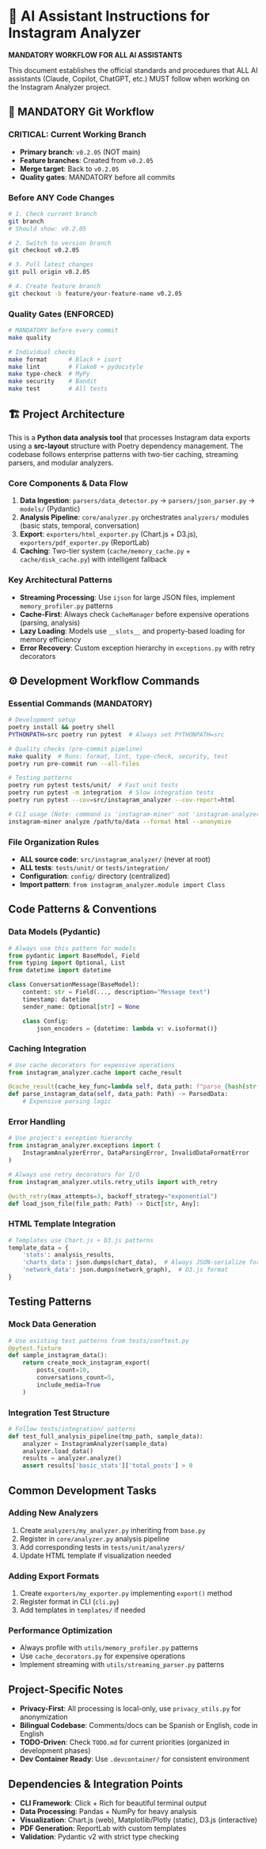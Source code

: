 # 🤖 **AI Assistant Instructions for Instagram Analyzer**

**MANDATORY WORKFLOW FOR ALL AI ASSISTANTS**

This document establishes the official standards and procedures that ALL AI assistants (Claude, Copilot, ChatGPT, etc.) MUST follow when working on the Instagram Analyzer project.

## **🎯 MANDATORY Git Workflow**

### **CRITICAL: Current Working Branch**
- **Primary branch**: `v0.2.05` (NOT main)
- **Feature branches**: Created from `v0.2.05`
- **Merge target**: Back to `v0.2.05`
- **Quality gates**: MANDATORY before all commits

### **Before ANY Code Changes**
```bash
# 1. Check current branch
git branch
# Should show: v0.2.05

# 2. Switch to version branch
git checkout v0.2.05

# 3. Pull latest changes
git pull origin v0.2.05

# 4. Create feature branch
git checkout -b feature/your-feature-name v0.2.05
```

### **Quality Gates (ENFORCED)**
```bash
# MANDATORY before every commit
make quality

# Individual checks
make format      # Black + isort
make lint        # Flake8 + pydocstyle
make type-check  # MyPy
make security    # Bandit
make test        # All tests
```

## **🏗️ Project Architecture**

This is a **Python data analysis tool** that processes Instagram data exports using a **src-layout** structure with Poetry dependency management. The codebase follows enterprise patterns with two-tier caching, streaming parsers, and modular analyzers.

### **Core Components & Data Flow**

1. **Data Ingestion**: `parsers/data_detector.py` → `parsers/json_parser.py` → `models/` (Pydantic)
2. **Analysis Pipeline**: `core/analyzer.py` orchestrates `analyzers/` modules (basic stats, temporal, conversation)
3. **Export**: `exporters/html_exporter.py` (Chart.js + D3.js), `exporters/pdf_exporter.py` (ReportLab)
4. **Caching**: Two-tier system (`cache/memory_cache.py` + `cache/disk_cache.py`) with intelligent fallback

### **Key Architectural Patterns**

- **Streaming Processing**: Use `ijson` for large JSON files, implement `memory_profiler.py` patterns
- **Cache-First**: Always check `CacheManager` before expensive operations (parsing, analysis)
- **Lazy Loading**: Models use `__slots__` and property-based loading for memory efficiency
- **Error Recovery**: Custom exception hierarchy in `exceptions.py` with retry decorators

## **⚙️ Development Workflow Commands**

### **Essential Commands (MANDATORY)**

```bash
# Development setup
poetry install && poetry shell
PYTHONPATH=src poetry run pytest  # Always set PYTHONPATH=src

# Quality checks (pre-commit pipeline)
make quality  # Runs: format, lint, type-check, security, test
poetry run pre-commit run --all-files

# Testing patterns
poetry run pytest tests/unit/  # Fast unit tests
poetry run pytest -m integration  # Slow integration tests
poetry run pytest --cov=src/instagram_analyzer --cov-report=html

# CLI usage (Note: command is 'instagram-miner' not 'instagram-analyzer')
instagram-miner analyze /path/to/data --format html --anonymize
```

### File Organization Rules

- **ALL source code**: `src/instagram_analyzer/` (never at root)
- **ALL tests**: `tests/unit/` or `tests/integration/`
- **Configuration**: `config/` directory (centralized)
- **Import pattern**: `from instagram_analyzer.module import Class`

## Code Patterns & Conventions

### Data Models (Pydantic)
```python
# Always use this pattern for models
from pydantic import BaseModel, Field
from typing import Optional, List
from datetime import datetime

class ConversationMessage(BaseModel):
    content: str = Field(..., description="Message text")
    timestamp: datetime
    sender_name: Optional[str] = None

    class Config:
        json_encoders = {datetime: lambda v: v.isoformat()}
```

### Caching Integration
```python
# Use cache decorators for expensive operations
from instagram_analyzer.cache import cache_result

@cache_result(cache_key_func=lambda self, data_path: f"parse_{hash(str(data_path))}")
def parse_instagram_data(self, data_path: Path) -> ParsedData:
    # Expensive parsing logic
```

### Error Handling
```python
# Use project's exception hierarchy
from instagram_analyzer.exceptions import (
    InstagramAnalyzerError, DataParsingError, InvalidDataFormatError
)

# Always use retry decorators for I/O
from instagram_analyzer.utils.retry_utils import with_retry

@with_retry(max_attempts=3, backoff_strategy="exponential")
def load_json_file(file_path: Path) -> Dict[str, Any]:
```

### HTML Template Integration
```python
# Templates use Chart.js + D3.js patterns
template_data = {
    'stats': analysis_results,
    'charts_data': json.dumps(chart_data),  # Always JSON-serialize for templates
    'network_data': json.dumps(network_graph),  # D3.js format
}
```

## Testing Patterns

### Mock Data Generation
```python
# Use existing test patterns from tests/conftest.py
@pytest.fixture
def sample_instagram_data():
    return create_mock_instagram_export(
        posts_count=10,
        conversations_count=5,
        include_media=True
    )
```

### Integration Test Structure
```python
# Follow tests/integration/ patterns
def test_full_analysis_pipeline(tmp_path, sample_data):
    analyzer = InstagramAnalyzer(sample_data)
    analyzer.load_data()
    results = analyzer.analyze()
    assert results['basic_stats']['total_posts'] > 0
```

## Common Development Tasks

### Adding New Analyzers
1. Create `analyzers/my_analyzer.py` inheriting from `base.py`
2. Register in `core/analyzer.py` analysis pipeline
3. Add corresponding tests in `tests/unit/analyzers/`
4. Update HTML template if visualization needed

### Adding Export Formats
1. Create `exporters/my_exporter.py` implementing `export()` method
2. Register format in CLI (`cli.py`)
3. Add templates in `templates/` if needed

### Performance Optimization
- Always profile with `utils/memory_profiler.py` patterns
- Use `cache_decorators.py` for expensive operations
- Implement streaming with `utils/streaming_parser.py` patterns

## Project-Specific Notes

- **Privacy-First**: All processing is local-only, use `privacy_utils.py` for anonymization
- **Bilingual Codebase**: Comments/docs can be Spanish or English, code in English
- **TODO-Driven**: Check `TODO.md` for current priorities (organized in development phases)
- **Dev Container Ready**: Use `.devcontainer/` for consistent environment

## Dependencies & Integration Points

- **CLI Framework**: Click + Rich for beautiful terminal output
- **Data Processing**: Pandas + NumPy for heavy analysis
- **Visualization**: Chart.js (web), Matplotlib/Plotly (static), D3.js (interactive)
- **PDF Generation**: ReportLab with custom templates
- **Validation**: Pydantic v2 with strict type checking
